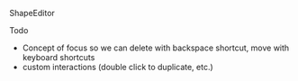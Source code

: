 ShapeEditor

Todo
- Concept of focus so we can delete with backspace shortcut, move with keyboard shortcuts
- custom interactions (double click to duplicate, etc.)

